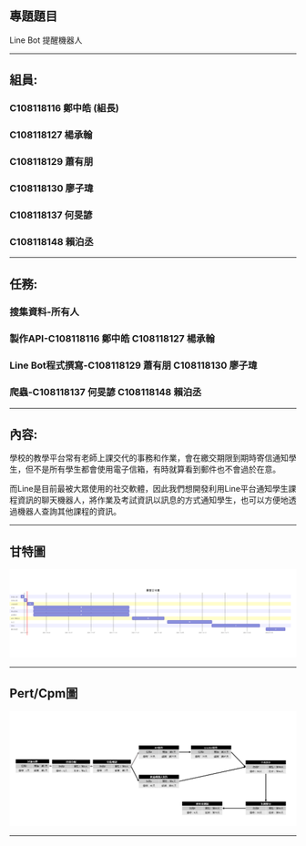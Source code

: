 ## 專題題目
Line Bot 提醒機器人



***
## 組員:
### C108118116 鄭中皓 (組長)
### C108118127 楊承翰
### C108118129 蕭有朋  
### C108118130 廖子瑋
### C108118137 何旻諺
### C108118148 賴泊丞
***
## 任務:
### 搜集資料-所有人
### 製作API-C108118116 鄭中皓 C108118127 楊承翰
### Line Bot程式撰寫-C108118129 蕭有朋 C108118130 廖子瑋
### 爬蟲-C108118137 何旻諺 C108118148 賴泊丞
***
## 內容:
學校的教學平台常有老師上課交代的事務和作業，會在繳交期限到期時寄信通知學生，但不是所有學生都會使用電子信箱，有時就算看到郵件也不會過於在意。

而Line是目前最被大眾使用的社交軟體，因此我們想開發利用Line平台通知學生課程資訊的聊天機器人，將作業及考試資訊以訊息的方式通知學生，也可以方便地透過機器人查詢其他課程的資訊。
***
## 甘特圖
![甘特圖](專題甘特圖.png "甘特圖")



***
## Pert/Cpm圖
![PertCpm圖](pertcpm.jpg "PertCpm圖")



***
